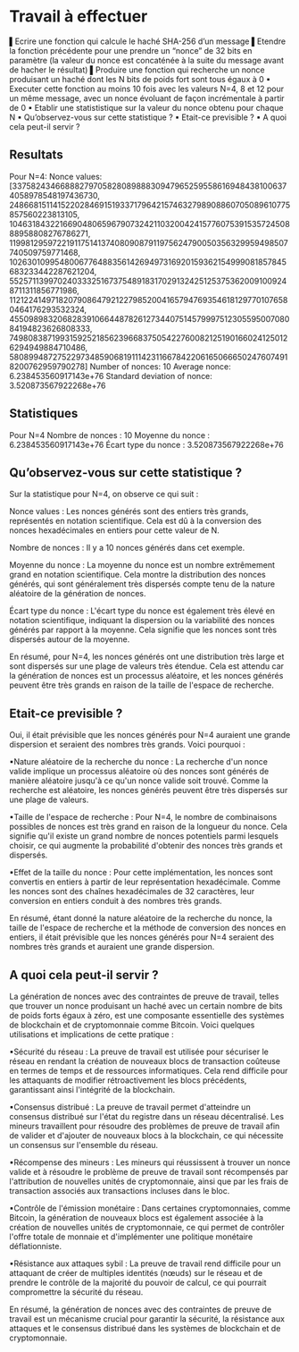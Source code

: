 # Travail à effectuer
▌Ecrire une fonction qui calcule le haché SHA-256 d’un message
▌Etendre la fonction précédente pour une prendre un “nonce” de 32 bits en
paramètre (la valeur du nonce est concaténée à la suite du message avant
de hacher le résultat)
▌Produire une fonction qui recherche un nonce produisant un haché dont les
N bits de poids fort sont tous égaux à 0
▪ Executer cette fonction au moins 10 fois avec les valeurs N=4, 8 et 12 pour un même
message, avec un nonce évoluant de façon incrémentale à partir de 0
▪ Etablir une statististique sur la valeur du nonce obtenu pour chaque N
▪ Qu’observez-vous sur cette statistique ?
▪ Etait-ce previsible ?
▪ A quoi cela peut-il servir ?

## Resultats
Pour
N=4:
Nonce values: [33758243466888279705828089888309479652595586169484381006374058978548197436730, 24866815114152202846915193371796421574632798908860705089610775857560223813105, 104631843221669048065967907324211032004241577607539153572450888958808276786271, 11998129597221911751413740809087911975624790050356329959498507740509759771468, 102630109954800677648835614269497316920159362154999081857845683233442287621204, 55257113997024033325167375489183170291324251253753620091009248711311856771986, 112122414971820790864792122798520041657947693546181297701076580464176293532324, 45509898320682839106644878261273440751457999751230559500708084194823626808333, 74980838719931592521856239668375054227600821251901660241250126294949884710486, 58089948727522973485906819111423116678422061650666502476074918200762959790278]
Number of nonces: 10
Average nonce: 6.238453560917143e+76
Standard deviation of nonce: 3.520873567922268e+76

## Statistiques
Pour
N=4
Nombre de nonces : 10
Moyenne du nonce : 6.238453560917143e+76
Écart type du nonce : 3.520873567922268e+76

## Qu’observez-vous sur cette statistique ?
Sur la statistique pour N=4, on observe ce qui suit :

Nonce values : Les nonces générés sont des entiers très grands, représentés en notation scientifique. Cela est dû à la conversion des nonces hexadécimales en entiers pour cette valeur de N.

Nombre de nonces : Il y a 10 nonces générés dans cet exemple.

Moyenne du nonce : La moyenne du nonce est un nombre extrêmement grand en notation scientifique. Cela montre la distribution des nonces générés, qui sont généralement très dispersés compte tenu de la nature aléatoire de la génération de nonces.

Écart type du nonce : L'écart type du nonce est également très élevé en notation scientifique, indiquant la dispersion ou la variabilité des nonces générés par rapport à la moyenne. Cela signifie que les nonces sont très dispersés autour de la moyenne.

En résumé, pour N=4, les nonces générés ont une distribution très large et sont dispersés sur une plage de valeurs très étendue. Cela est attendu car la génération de nonces est un processus aléatoire, et les nonces générés peuvent être très grands en raison de la taille de l'espace de recherche.

## Etait-ce previsible ?
Oui, il était prévisible que les nonces générés pour N=4 auraient une grande dispersion et seraient des nombres très grands. Voici pourquoi :

▪Nature aléatoire de la recherche du nonce : La recherche d'un nonce valide implique un processus aléatoire où des nonces sont générés de manière aléatoire jusqu'à ce qu'un nonce valide soit trouvé. Comme la recherche est aléatoire, les nonces générés peuvent être très dispersés sur une plage de valeurs.

▪Taille de l'espace de recherche : Pour N=4, le nombre de combinaisons possibles de nonces est très grand en raison de la longueur du nonce. Cela signifie qu'il existe un grand nombre de nonces potentiels parmi lesquels choisir, ce qui augmente la probabilité d'obtenir des nonces très grands et dispersés.

▪Effet de la taille du nonce : Pour cette implémentation, les nonces sont convertis en entiers à partir de leur représentation hexadécimale. Comme les nonces sont des chaînes hexadécimales de 32 caractères, leur conversion en entiers conduit à des nombres très grands.

En résumé, étant donné la nature aléatoire de la recherche du nonce, la taille de l'espace de recherche et la méthode de conversion des nonces en entiers, il était prévisible que les nonces générés pour N=4 seraient des nombres très grands et auraient une grande dispersion.

## A quoi cela peut-il servir ?
La génération de nonces avec des contraintes de preuve de travail, telles que trouver un nonce produisant un haché avec un certain nombre de bits de poids forts égaux à zéro, est une composante essentielle des systèmes de blockchain et de cryptomonnaie comme Bitcoin. Voici quelques utilisations et implications de cette pratique :

▪Sécurité du réseau : La preuve de travail est utilisée pour sécuriser le réseau en rendant la création de nouveaux blocs de transaction coûteuse en termes de temps et de ressources informatiques. Cela rend difficile pour les attaquants de modifier rétroactivement les blocs précédents, garantissant ainsi l'intégrité de la blockchain.

▪Consensus distribué : La preuve de travail permet d'atteindre un consensus distribué sur l'état du registre dans un réseau décentralisé. Les mineurs travaillent pour résoudre des problèmes de preuve de travail afin de valider et d'ajouter de nouveaux blocs à la blockchain, ce qui nécessite un consensus sur l'ensemble du réseau.

▪Récompense des mineurs : Les mineurs qui réussissent à trouver un nonce valide et à résoudre le problème de preuve de travail sont récompensés par l'attribution de nouvelles unités de cryptomonnaie, ainsi que par les frais de transaction associés aux transactions incluses dans le bloc.

▪Contrôle de l'émission monétaire : Dans certaines cryptomonnaies, comme Bitcoin, la génération de nouveaux blocs est également associée à la création de nouvelles unités de cryptomonnaie, ce qui permet de contrôler l'offre totale de monnaie et d'implémenter une politique monétaire déflationniste.

▪Résistance aux attaques sybil : La preuve de travail rend difficile pour un attaquant de créer de multiples identités (nœuds) sur le réseau et de prendre le contrôle de la majorité du pouvoir de calcul, ce qui pourrait compromettre la sécurité du réseau.

En résumé, la génération de nonces avec des contraintes de preuve de travail est un mécanisme crucial pour garantir la sécurité, la résistance aux attaques et le consensus distribué dans les systèmes de blockchain et de cryptomonnaie.
